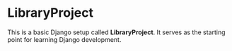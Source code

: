 # LibraryProject

This is a basic Django setup called **LibraryProject**. It serves as the starting point for learning Django development.